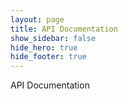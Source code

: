 ```yaml
---
layout: page
title: API Documentation
show_sidebar: false
hide_hero: true
hide_footer: true
---
```


API Documentation
